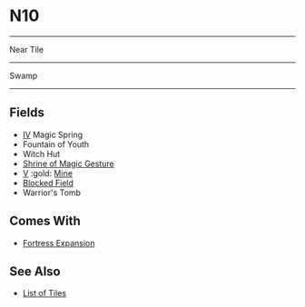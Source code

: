# N10

___
Near Tile
___
Swamp
___


## Fields

- [Ⅳ](../difficulties.md) Magic Spring
- Fountain of Youth
- Witch Hut
- [Shrine of Magic Gesture](../spells/index.md)
- [Ⅴ](../difficulties.md) :gold: [Mine](../fields.md#flaggable)
- [Blocked Field](../keywords/blocked_field.md)
- Warrior's Tomb


## Comes With

- [Fortress Expansion](../content/fortress_expansion.md)


## See Also

- [List of Tiles](index.md)
